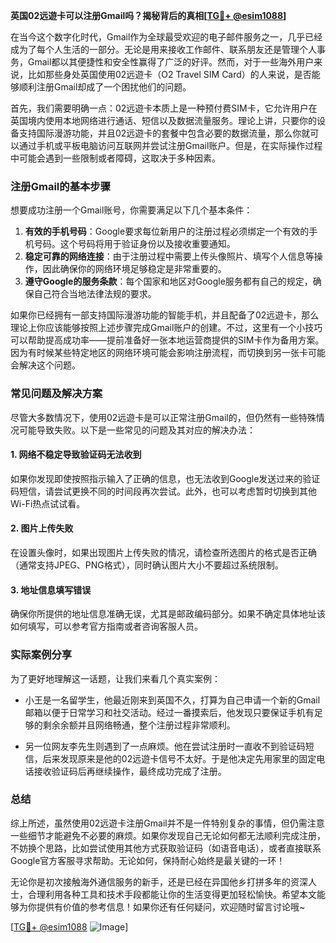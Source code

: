 **英国02远遊卡可以注册Gmail吗？揭秘背后的真相[[TG💪+ @esim1088](https://t.me/s/esim1088)]**

在当今这个数字化时代，Gmail作为全球最受欢迎的电子邮件服务之一，几乎已经成为了每个人生活的一部分。无论是用来接收工作邮件、联系朋友还是管理个人事务，Gmail都以其便捷性和安全性赢得了广泛的好评。然而，对于一些海外用户来说，比如那些身处英国使用02远遊卡（O2 Travel SIM Card）的人来说，是否能够顺利注册Gmail却成了一个困扰他们的问题。

首先，我们需要明确一点：02远遊卡本质上是一种预付费SIM卡，它允许用户在英国境内使用本地网络进行通话、短信以及数据流量服务。理论上讲，只要你的设备支持国际漫游功能，并且02远遊卡的套餐中包含必要的数据流量，那么你就可以通过手机或平板电脑访问互联网并尝试注册Gmail账户。但是，在实际操作过程中可能会遇到一些限制或者障碍，这取决于多种因素。

### 注册Gmail的基本步骤

想要成功注册一个Gmail账号，你需要满足以下几个基本条件：

1. **有效的手机号码**：Google要求每位新用户的注册过程必须绑定一个有效的手机号码。这个号码将用于验证身份以及接收重要通知。
2. **稳定可靠的网络连接**：由于注册过程中需要上传头像照片、填写个人信息等操作，因此确保你的网络环境足够稳定是非常重要的。
3. **遵守Google的服务条款**：每个国家和地区对Google服务都有自己的规定，确保自己符合当地法律法规的要求。

如果你已经拥有一部支持国际漫游功能的智能手机，并且配备了02远遊卡，那么理论上你应该能够按照上述步骤完成Gmail账户的创建。不过，这里有一个小技巧可以帮助提高成功率——提前准备好一张本地运营商提供的SIM卡作为备用方案。因为有时候某些特定地区的网络环境可能会影响注册流程，而切换到另一张卡可能会解决这个问题。

### 常见问题及解决方案

尽管大多数情况下，使用02远遊卡是可以正常注册Gmail的，但仍然有一些特殊情况可能导致失败。以下是一些常见的问题及其对应的解决办法：

#### 1. 网络不稳定导致验证码无法收到
如果你发现即使按照指示输入了正确的信息，也无法收到Google发送过来的验证码短信，请尝试更换不同的时间段再次尝试。此外，也可以考虑暂时切换到其他Wi-Fi热点试试看。

#### 2. 图片上传失败
在设置头像时，如果出现图片上传失败的情况，请检查所选图片的格式是否正确（通常支持JPEG、PNG格式），同时确认图片大小不要超过系统限制。

#### 3. 地址信息填写错误
确保你所提供的地址信息准确无误，尤其是邮政编码部分。如果不确定具体地址该如何填写，可以参考官方指南或者咨询客服人员。

### 实际案例分享

为了更好地理解这一话题，让我们来看几个真实案例：

- 小王是一名留学生，他最近刚来到英国不久，打算为自己申请一个新的Gmail邮箱以便于日常学习和社交活动。经过一番摸索后，他发现只要保证手机有足够的剩余余额并且网络畅通，整个注册过程非常顺利。
  
- 另一位网友李先生则遇到了一点麻烦。他在尝试注册时一直收不到验证码短信，后来发现原来是他的02远遊卡信号不太好。于是他决定先用家里的固定电话接收验证码后再继续操作，最终成功完成了注册。

### 总结

综上所述，虽然使用02远遊卡注册Gmail并不是一件特别复杂的事情，但仍需注意一些细节才能避免不必要的麻烦。如果你发现自己无论如何都无法顺利完成注册，不妨换个思路，比如尝试使用其他方式获取验证码（如语音电话），或者直接联系Google官方客服寻求帮助。无论如何，保持耐心始终是最关键的一环！

无论你是初次接触海外通信服务的新手，还是已经在异国他乡打拼多年的资深人士，合理利用各种工具和技术手段都能让你的生活变得更加轻松愉快。希望本文能够为你提供有价值的参考信息！如果你还有任何疑问，欢迎随时留言讨论哦~

[[TG💪+ @esim1088](https://t.me/s/esim1088) ![Image](https://i.postimg.cc/4NQfJmqS/Snipaste-2025-05-13-00-14-12.png)]
